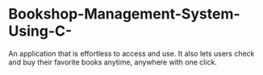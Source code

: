 # Bookshop-Management-System-Using-C-
An application that is  effortless to access and use. It also lets users check and buy their favorite books anytime, anywhere with one click.
